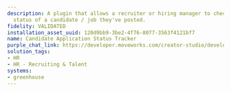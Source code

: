 ```yaml
---
description: A plugin that allows a recruiter or hiring manager to check-in on the
  status of a candidate / job they've posted.
fidelity: VALIDATED
installation_asset_uuid: 120d9bb9-3be2-4f76-8077-3563f4121bf7
name: Candidate Application Status Tracker
purple_chat_link: https://developer.moveworks.com/creator-studio/developer-tools/purple-chat/?conversation=%7B%22startTimestamp%22%3A%2211%3A43+AM%22%2C%22messages%22%3A%5B%7B%22parts%22%3A%5B%7B%22richText%22%3A%22Can+I+view+the+status+of+candidates+for+a+role+I+posted%3F%22%7D%5D%2C%22role%22%3A%22user%22%7D%2C%7B%22parts%22%3A%5B%7B%22richText%22%3A%22%3Cp%3E%E2%9C%85+Checking+your+access+to+recruitment+tools%3Cbr%3E%E2%9C%85+Locating+candidates+for+your+role%3Cbr%3E+%E2%8F%B3+Gathering+the+latest+updates+on+candidate+statuses%3C%2Fp%3E%22%7D%2C%7B%22richText%22%3A%22Stay+informed+about+the+progress+of+candidates+through+the+recruitment+process+for+the+role+you%27ve+posted.%22%7D%2C%7B%22richText%22%3A%22Here+are+the+latest+updates%3A%3Cbr%3E%3Cb%3EJane+Doe%3A%3C%2Fb%3E+Interview+scheduled+for+06%2F15+-+%3Ci%3EEngineering+Manager%3C%2Fi%3E%3Cbr%3E%3Cb%3EJohn+Smith%3A%3C%2Fb%3E+Offer+extended+-+%3Ci%3EProduct+Designer%3C%2Fi%3E%3Cbr%3E%3Cb%3EAlice+Johnson%3A%3C%2Fb%3E+Awaiting+reference+check+-+%3Ci%3EMarketing+Specialist%3C%2Fi%3E%3Cbr%3E%3Cb%3EBob+Williams%3A%3C%2Fb%3E+Application+under+review+-+%3Ci%3ESoftware+Developer%3C%2Fi%3E%22%7D%2C%7B%22buttons%22%3A%5B%7B%22buttonText%22%3A%22More+Details+on+Candidates%22%2C%22style%22%3A%22filled%22%7D%2C%7B%22buttonText%22%3A%22Post+Another+Role%22%2C%22style%22%3A%22outlined%22%7D%5D%7D%5D%2C%22role%22%3A%22assistant%22%7D%5D%7D
solution_tags:
- HR
- HR - Recruiting & Talent
systems:
- greenhouse
---
```

